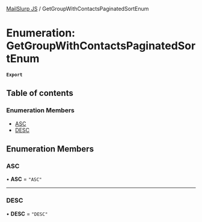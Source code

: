 [MailSlurp JS](../README.md) / GetGroupWithContactsPaginatedSortEnum

# Enumeration: GetGroupWithContactsPaginatedSortEnum

**`Export`**

## Table of contents

### Enumeration Members

- [ASC](GetGroupWithContactsPaginatedSortEnum.md#asc)
- [DESC](GetGroupWithContactsPaginatedSortEnum.md#desc)

## Enumeration Members

### ASC

• **ASC** = ``"ASC"``

___

### DESC

• **DESC** = ``"DESC"``
